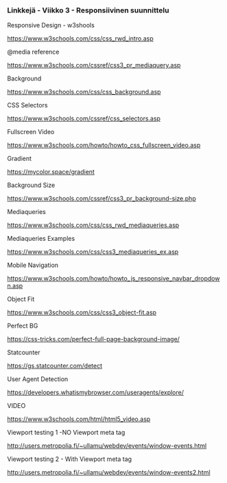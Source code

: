### Linkkejä - Viikko 3 - Responsiivinen suunnittelu

Responsive Design - w3shools

https://www.w3schools.com/css/css_rwd_intro.asp

@media reference

https://www.w3schools.com/cssref/css3_pr_mediaquery.asp

Background

https://www.w3schools.com/css/css_background.asp

CSS Selectors

https://www.w3schools.com/cssref/css_selectors.asp

Fullscreen Video

https://www.w3schools.com/howto/howto_css_fullscreen_video.asp

Gradient

https://mycolor.space/gradient

Background Size

https://www.w3schools.com/cssref/css3_pr_background-size.php

Mediaqueries

https://www.w3schools.com/css/css_rwd_mediaqueries.asp

Mediaqueries Examples

https://www.w3schools.com/css/css3_mediaqueries_ex.asp

Mobile Navigation

https://www.w3schools.com/howto/howto_js_responsive_navbar_dropdown.asp

Object Fit

https://www.w3schools.com/css/css3_object-fit.asp

Perfect BG

https://css-tricks.com/perfect-full-page-background-image/

Statcounter

https://gs.statcounter.com/detect

User Agent Detection

https://developers.whatismybrowser.com/useragents/explore/

VIDEO

https://www.w3schools.com/html/html5_video.asp

Viewport testing 1 -NO Viewport meta tag

http://users.metropolia.fi/~ullamu/webdev/events/window-events.html

Viewport testing 2 - With Viewport meta tag

http://users.metropolia.fi/~ullamu/webdev/events/window-events2.html
